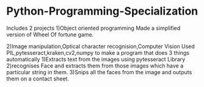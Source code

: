 # Python-Programming-Specialization
Includes 2 projects
1)Object oriented programming
 Made a simplified version of Wheel Of fortune game.

2)Image manipulation,Optical character recognision,Computer Vision
 Used PIL,pytesseract,kraken,cv2,numpy to make a program
 that does 3 things automatically
 1)Extracts text from the images using pytesseract Library
 2)recognises Face and extracts them from those images which have a particular string in them.
 3)Snips all the faces from the image and outputs them on a contact sheet.
